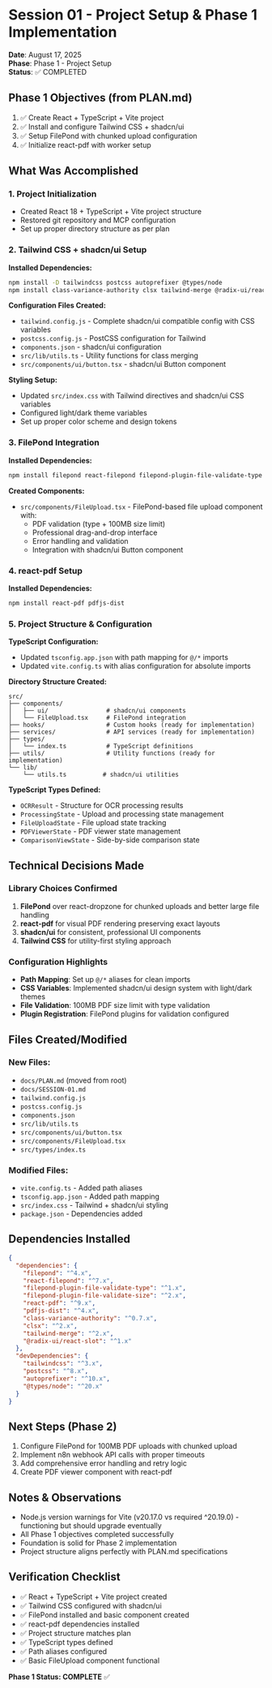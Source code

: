 # Session 01 - Project Setup & Phase 1 Implementation

**Date**: August 17, 2025  
**Phase**: Phase 1 - Project Setup  
**Status**: ✅ COMPLETED

## Phase 1 Objectives (from PLAN.md)
1. ✅ Create React + TypeScript + Vite project
2. ✅ Install and configure Tailwind CSS + shadcn/ui
3. ✅ Setup FilePond with chunked upload configuration
4. ✅ Initialize react-pdf with worker setup

## What Was Accomplished

### 1. Project Initialization
- Created React 18 + TypeScript + Vite project structure
- Restored git repository and MCP configuration
- Set up proper directory structure as per plan

### 2. Tailwind CSS + shadcn/ui Setup
**Installed Dependencies:**
```bash
npm install -D tailwindcss postcss autoprefixer @types/node
npm install class-variance-authority clsx tailwind-merge @radix-ui/react-slot
```

**Configuration Files Created:**
- `tailwind.config.js` - Complete shadcn/ui compatible config with CSS variables
- `postcss.config.js` - PostCSS configuration for Tailwind
- `components.json` - shadcn/ui configuration
- `src/lib/utils.ts` - Utility functions for class merging
- `src/components/ui/button.tsx` - shadcn/ui Button component

**Styling Setup:**
- Updated `src/index.css` with Tailwind directives and shadcn/ui CSS variables
- Configured light/dark theme variables
- Set up proper color scheme and design tokens

### 3. FilePond Integration
**Installed Dependencies:**
```bash
npm install filepond react-filepond filepond-plugin-file-validate-type filepond-plugin-file-validate-size
```

**Created Components:**
- `src/components/FileUpload.tsx` - FilePond-based file upload component with:
  - PDF validation (type + 100MB size limit)
  - Professional drag-and-drop interface
  - Error handling and validation
  - Integration with shadcn/ui Button component

### 4. react-pdf Setup
**Installed Dependencies:**
```bash
npm install react-pdf pdfjs-dist
```

### 5. Project Structure & Configuration
**TypeScript Configuration:**
- Updated `tsconfig.app.json` with path mapping for `@/*` imports
- Updated `vite.config.ts` with alias configuration for absolute imports

**Directory Structure Created:**
```
src/
├── components/
│   ├── ui/                # shadcn/ui components
│   └── FileUpload.tsx     # FilePond integration
├── hooks/                 # Custom hooks (ready for implementation)
├── services/              # API services (ready for implementation)
├── types/
│   └── index.ts           # TypeScript definitions
├── utils/                 # Utility functions (ready for implementation)
└── lib/
    └── utils.ts          # shadcn/ui utilities
```

**TypeScript Types Defined:**
- `OCRResult` - Structure for OCR processing results
- `ProcessingState` - Upload and processing state management
- `FileUploadState` - File upload state tracking
- `PDFViewerState` - PDF viewer state management
- `ComparisonViewState` - Side-by-side comparison state

## Technical Decisions Made

### Library Choices Confirmed
1. **FilePond** over react-dropzone for chunked uploads and better large file handling
2. **react-pdf** for visual PDF rendering preserving exact layouts
3. **shadcn/ui** for consistent, professional UI components
4. **Tailwind CSS** for utility-first styling approach

### Configuration Highlights
- **Path Mapping**: Set up `@/*` aliases for clean imports
- **CSS Variables**: Implemented shadcn/ui design system with light/dark themes
- **File Validation**: 100MB PDF size limit with type validation
- **Plugin Registration**: FilePond plugins for validation configured

## Files Created/Modified

### New Files:
- `docs/PLAN.md` (moved from root)
- `docs/SESSION-01.md`
- `tailwind.config.js`
- `postcss.config.js`
- `components.json`
- `src/lib/utils.ts`
- `src/components/ui/button.tsx`
- `src/components/FileUpload.tsx`
- `src/types/index.ts`

### Modified Files:
- `vite.config.ts` - Added path aliases
- `tsconfig.app.json` - Added path mapping
- `src/index.css` - Tailwind + shadcn/ui styling
- `package.json` - Dependencies added

## Dependencies Installed
```json
{
  "dependencies": {
    "filepond": "^4.x",
    "react-filepond": "^7.x",
    "filepond-plugin-file-validate-type": "^1.x",
    "filepond-plugin-file-validate-size": "^2.x",
    "react-pdf": "^9.x",
    "pdfjs-dist": "^4.x",
    "class-variance-authority": "^0.7.x",
    "clsx": "^2.x",
    "tailwind-merge": "^2.x",
    "@radix-ui/react-slot": "^1.x"
  },
  "devDependencies": {
    "tailwindcss": "^3.x",
    "postcss": "^8.x",
    "autoprefixer": "^10.x",
    "@types/node": "^20.x"
  }
}
```

## Next Steps (Phase 2)
1. Configure FilePond for 100MB PDF uploads with chunked upload
2. Implement n8n webhook API calls with proper timeouts
3. Add comprehensive error handling and retry logic
4. Create PDF viewer component with react-pdf

## Notes & Observations
- Node.js version warnings for Vite (v20.17.0 vs required ^20.19.0) - functioning but should upgrade eventually
- All Phase 1 objectives completed successfully
- Foundation is solid for Phase 2 implementation
- Project structure aligns perfectly with PLAN.md specifications

## Verification Checklist
- ✅ React + TypeScript + Vite project created
- ✅ Tailwind CSS configured with shadcn/ui
- ✅ FilePond installed and basic component created
- ✅ react-pdf dependencies installed
- ✅ Project structure matches plan
- ✅ TypeScript types defined
- ✅ Path aliases configured
- ✅ Basic FileUpload component functional

**Phase 1 Status: COMPLETE** ✅